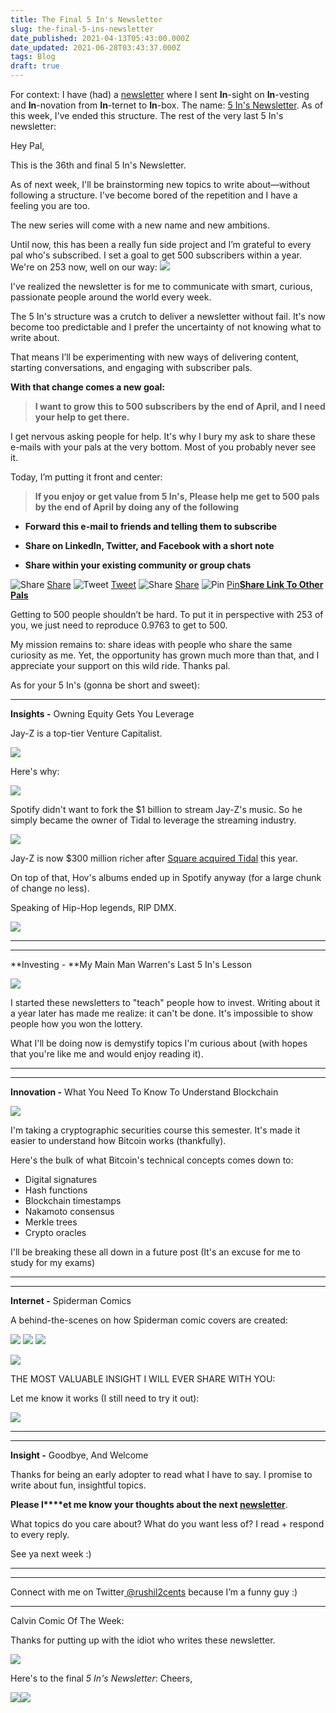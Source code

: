 ```yaml
---
title: The Final 5 In's Newsletter
slug: the-final-5-ins-newsletter
date_published: 2021-04-13T05:43:00.000Z
date_updated: 2021-06-28T03:43:37.000Z
tags: Blog
draft: true
---
```


For context: I have (had) a [newsletter](__GHOST_URL__/rushil2cents-newsletter) where I sent **In**-sight on **In**-vesting and **In**-novation from **In**-ternet to **In**-box. The name: [5 In's Newsletter](__GHOST_URL__/newsletters). As of this week, I've ended this structure. The rest of the very last 5 In's newsletter:

Hey Pal, 

This is the 36th and final 5 In's Newsletter.

As of next week, I'll be brainstorming new topics to write about––without following a structure. I've become bored of the repetition and I have a feeling you are too.

The new series will come with a new name and new ambitions.

Until now, this has been a really fun side project and I’m grateful to every pal who's subscribed. I set a goal to get 500 subscribers within a year. We're on 253 now, well on our way:
![](https://mcusercontent.com/13d6f824588a2db77eb01adbf/images/408c4e84-94ba-4fb3-a863-2fa8dd1ea6dc.png)

I've realized the newsletter is for me to communicate with smart, curious, passionate people around the world every week.

The 5 In's structure was a crutch to deliver a newsletter without fail. It's now become too predictable and I prefer the uncertainty of not knowing what to write about. 

That means I’ll be experimenting with new ways of delivering content, starting conversations, and engaging with subscriber pals.

**With that change comes a new goal:**

> **I want to grow this to 500 subscribers by the end of April, and I need your help to get there.**

I get nervous asking people for help. It's why I bury my ask to share these e-mails with your pals at the very bottom. Most of you probably never see it.

Today, I’m putting it front and center:

> **If you enjoy or get value from 5 In's, Please help me get to 500 pals by the end of April by doing any of the following**

- **Forward this e-mail to friends and telling them to subscribe**

- **Share on LinkedIn, Twitter, and Facebook with a short note**

- **Share within your existing community or group chats**

![Share](https://eep.io/mc-cdn-images/icons/social-block-v2/outline-color-facebook-48.png)
[Share](http://www.facebook.com/sharer/sharer.php?u=https%3A%2F%2Fwww.rushil2cents.com%2Frushil2cents-newsletter)
![Tweet](https://eep.io/mc-cdn-images/icons/social-block-v2/outline-color-twitter-48.png)
[Tweet](http://twitter.com/intent/tweet?text=Weekly%20newsletters%20for%20investors%20curious%20about%20finance%20and%20technology.%20Subscribe%20here%20if%20you%27re%20a%20curious%20pal.:%20https%3A%2F%2Fwww.rushil2cents.com%2Frushil2cents-newsletter)
![Share](https://eep.io/mc-cdn-images/icons/social-block-v2/outline-color-linkedin-48.png)
[Share](http://www.linkedin.com/shareArticle?url=https%3A%2F%2Fwww.rushil2cents.com%2Frushil2cents-newsletter&amp;mini=true&amp;title=Weekly%20newsletters%20for%20investors%20curious%20about%20finance%20and%20technology.%20Subscribe%20here%20if%20you%27re%20a%20curious%20pal.)
![Pin](https://eep.io/mc-cdn-images/icons/social-block-v2/outline-color-pinterest-48.png)
[Pin](https://www.pinterest.com/pin/find/?url=https%3A%2F%2Fwww.rushil2cents.com%2Frushil2cents-newsletter)[**Share Link To Other Pals**](__GHOST_URL__/rushil2cents-newsletter)

Getting to 500 people shouldn’t be hard. To put it in perspective with 253 of you, we just need to reproduce 0.9763 to get to 500.

My mission remains to: share ideas with people who share the same curiosity as me. Yet, the opportunity has grown much more than that, and I appreciate your support on this wild ride. Thanks pal.

As for your 5 In's (gonna be short and sweet):
 

---

**Insights -** Owning Equity Gets You Leverage

Jay-Z is a top-tier Venture Capitalist.
 

![](https://mcusercontent.com/13d6f824588a2db77eb01adbf/images/3aa495f3-2ac7-4069-8829-a397705f5b91.gif)

Here's why:
 

![](https://mcusercontent.com/13d6f824588a2db77eb01adbf/images/67befde6-f888-4f5a-8819-a69c0013953b.jpeg)

Spotify didn't want to fork the $1 billion to stream Jay-Z's music. So he simply became the owner of Tidal to leverage the streaming industry.
 

![](https://mcusercontent.com/13d6f824588a2db77eb01adbf/images/e7d3d267-f71e-48cb-b8ea-178120263aab.jpeg)

Jay-Z is now $300 million richer after [Square acquired Tidal](https://www.cnn.com/2021/03/04/tech/square-tidal/index.html) this year.

On top of that, Hov's albums ended up in Spotify anyway (for a large chunk of change no less). 

Speaking of Hip-Hop legends, RIP DMX.

 

![](https://mcusercontent.com/13d6f824588a2db77eb01adbf/images/0d3d71e6-9d0d-479d-b9ba-99ffe4beab08.jpeg)

---

---

**Investing - **My Main Man Warren's Last 5 In's Lesson 
 

![](https://mcusercontent.com/13d6f824588a2db77eb01adbf/images/350a5cca-ae03-45c4-a2f8-4fe51b928159.jpeg)

I started these newsletters to "teach" people how to invest. Writing about it a year later has made me realize: it can't be done. It's impossible to show people how you won the lottery.

What I'll be doing now is demystify topics I'm curious about (with hopes that you're like me and would enjoy reading it).
 

---

---

**Innovation -** What You Need To Know To Understand Blockchain
 

![](https://mcusercontent.com/13d6f824588a2db77eb01adbf/images/7db75599-9e70-42a2-ab04-0fca9f4399d4.gif)

I'm taking a cryptographic securities course this semester. It's made it easier to understand how Bitcoin works (thankfully). 

Here's the bulk of what Bitcoin's technical concepts comes down to:

- Digital signatures
- Hash functions
- Blockchain timestamps
- Nakamoto consensus
- Merkle trees
- Crypto oracles

I'll be breaking these all down in a future post (It's an excuse for me to study for my exams) 
 

---

---

**Internet -** Spiderman Comics

A behind-the-scenes on how Spiderman comic covers are created:

![](https://mcusercontent.com/13d6f824588a2db77eb01adbf/images/13746867-a824-4354-934e-c375f79caded.jpeg)
 ![](https://mcusercontent.com/13d6f824588a2db77eb01adbf/images/f7937105-b55c-49e4-ae5b-f2cdd6e26825.jpeg)
![](https://mcusercontent.com/13d6f824588a2db77eb01adbf/images/c34b9f66-071a-4117-9ddd-2797219a36ac.jpeg)

![](https://mcusercontent.com/13d6f824588a2db77eb01adbf/images/bc8fe3a8-630f-4777-bd1c-fb63c29fefb1.jpeg)

THE MOST VALUABLE INSIGHT I WILL EVER SHARE WITH YOU:

Let me know it works (I still need to try it out):
 

![](https://mcusercontent.com/13d6f824588a2db77eb01adbf/images/dd74c57c-4796-4d18-a3ea-dd50001edc99.jpeg)

---

---

**Insight -** Goodbye, And Welcome

Thanks for being an early adopter to read what I have to say. I promise to write about fun, insightful topics.

**Please l****et me know your thoughts about the next [newsletter](__GHOST_URL__/rushil2cents-newsletter)**.

What topics do you care about? What do you want less of? I read + respond to every reply.

See ya next week :)

---

---

Connect with me on Twitter[ @rushil2cents](https://twitter.com/rushil2cents) because I’m a funny guy :)
 

---

Calvin Comic Of The Week:

Thanks for putting up with the idiot who writes these newsletter.

![](https://mcusercontent.com/13d6f824588a2db77eb01adbf/images/cf528fb5-245c-47da-a03f-5b0cec14f635.jpeg)

Here's to the final *5 In's Newsletter*: Cheers,

![](https://mcusercontent.com/13d6f824588a2db77eb01adbf/images/fcd8101d-cbb6-423b-85d9-c59745c997cf.png)![](https://mcusercontent.com/13d6f824588a2db77eb01adbf/images/80fa17dd-2d78-48d8-94f5-80920f1159d8.jpg)
